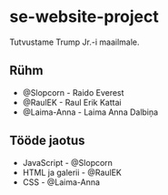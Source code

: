 # se-website-project
Tutvustame Trump Jr.-i maailmale.

## Rühm
* @Slopcorn - Raido Everest
* @RaulEK - Raul Erik Kattai
* @Laima-Anna - Laima Anna Dalbiņa

## Tööde jaotus
* JavaScript - @Slopcorn
* HTML ja galerii - @RaulEK
* CSS - @Laima-Anna